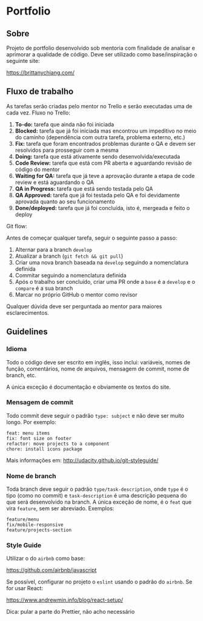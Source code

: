 # Portfolio

## Sobre

Projeto de portfolio desenvolvido sob mentoria com finalidade de analisar e aprimorar a qualidade de código. Deve ser utilizado como base/inspiração o seguinte site:

https://brittanychiang.com/

## Fluxo de trabalho

As tarefas serão criadas pelo mentor no Trello e serão executadas uma de cada vez. Fluxo no Trello:

1. **To-do:** tarefa que ainda não foi iniciada
2. **Blocked:** tarefa que já foi iniciada mas encontrou um impeditivo no meio do caminho (dependência com outra tarefa, problema externo, etc.)
3. **Fix:** tarefa que foram encontrados problemas durante o QA e devem ser resolvidos para prosseguir com a mesma
4. **Doing:** tarefa que está ativamente sendo desenvolvida/executada
5. **Code Review:** tarefa que está com PR aberta e aguardando revisão de código do mentor
6. **Waiting for QA:** tarefa que já teve a aprovação durante a etapa de code review e está aguardando o QA
7. **QA in Progress:** tarefa que está sendo testada pelo QA
8. **QA Approved:** tarefa que já foi testada pelo QA e foi devidamente aprovada quanto ao seu funcionamento
9. **Done/deployed:** tarefa que já foi concluída, isto é, mergeada e feito o deploy

Git flow:

Antes de começar qualquer tarefa, seguir o seguinte passo a passo:

1. Alternar para a branch `develop`
2. Atualizar a branch (`git fetch && git pull`)
3. Criar uma nova branch baseada na `develop` seguindo a nomenclatura definida
4. Commitar seguindo a nomenclatura definida
5. Após o trabalho ser concluído, criar uma PR onde a `base` é a `develop` e o `compare` é a sua branch
6. Marcar no próprio GitHub o mentor como revisor

Qualquer dúvida deve ser perguntada ao mentor para maiores esclarecimentos.

## Guidelines

### Idioma

Todo o código deve ser escrito em inglês, isso inclui: variáveis, nomes de função, comentários, nome de arquivos, mensagem de commit, nome de branch, etc.

A única exceção é documentação e obviamente os textos do site.

### Mensagem de commit

Todo commit deve seguir o padrão `type: subject` e não deve ser muito longo. Por exemplo:

```
feat: menu items
fix: font size on footer
refactor: move projects to a component
chore: install icons package
```

Mais informações em: http://udacity.github.io/git-styleguide/

### Nome de branch

Toda branch deve seguir o padrão `type/task-description`, onde `type` é o tipo (como no commit) e `task-description` é uma descrição pequena do que será desenvolvido na branch. A única exceção de nome, é o `feat` que vira `feature`, sem ser abreviado. Exemplos:

```
feature/menu
fix/mobile-responsive
feature/projects-section
```

### Style Guide

Utilizar o do `airbnb` como base:

https://github.com/airbnb/javascript

Se possível, configurar no projeto o `eslint` usando o padrão do `airbnb`. Se for usar React:

https://www.andrewmin.info/blog/react-setup/

Dica: pular a parte do Prettier, não acho necessário
